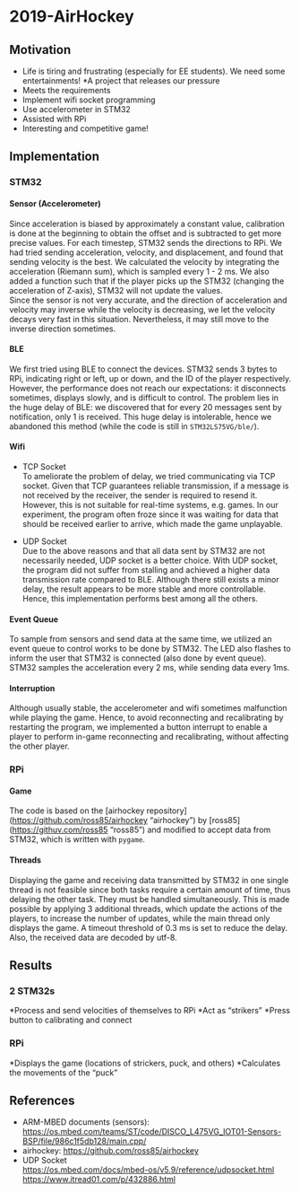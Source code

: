 # 2019-AirHockey
## Motivation
* Life is tiring and frustrating (especially for EE students). We need some entertainments!
*A project that releases our pressure
* Meets the requirements
* Implement wifi socket programming
* Use accelerometer in STM32
* Assisted with RPi
* Interesting and competitive game!

## Implementation
### STM32
#### Sensor (Accelerometer)
Since acceleration is biased by approximately a constant value, calibration is done at the beginning to obtain the offset and is subtracted to get more precise values. For each timestep, STM32 sends the directions to RPi. We had tried sending acceleration, velocity, and displacement, and found that sending velocity is the best. We calculated the velocity by integrating the acceleration (Riemann sum), which is sampled every 1 - 2 ms. We also added a function such that if the player picks up the STM32 (changing the acceleration of Z-axis), STM32 will not update the values.  
Since the sensor is not very accurate, and the direction of acceleration and velocity may inverse while the velocity is decreasing, we let the velocity decays very fast in this situation. Nevertheless, it may still move to the inverse direction sometimes.

#### BLE
We first tried using BLE to connect the devices. STM32 sends 3 bytes to RPi, indicating right or left, up or down, and the ID of the player respectively. However, the performance does not reach our expectations: it disconnects sometimes, displays slowly, and is difficult to control. The problem lies in the huge delay of BLE: we discovered that for every 20 messages sent  by notification, only 1 is received. This huge delay is intolerable, hence we abandoned this method (while the code is still in `STM32LS75VG/ble/`).

#### Wifi
* TCP Socket  
To ameliorate the problem of delay, we tried communicating via TCP socket. Given that TCP guarantees reliable transmission, if a message is not received by the receiver, the sender is required to resend it. However, this is not suitable for real-time systems, e.g. games. In our experiment, the program often froze since it was waiting for data that should be received earlier to arrive, which made the game unplayable.

* UDP Socket  
Due to the above reasons and that all data sent by STM32 are not necessarily needed, UDP socket is a better choice. With UDP socket, the program did not suffer from stalling and achieved a higher data transmission rate compared to BLE. Although there still exists a minor delay, the result appears to be more stable and more controllable. Hence, this implementation performs best among all the others.

#### Event Queue
To sample from sensors and send data at the same time, we utilized an event queue to control works to be done by STM32. The LED also flashes to inform the user that STM32 is connected (also done by event queue). STM32 samples the acceleration every 2 ms, while sending data every 1ms.

#### Interruption
Although usually stable, the accelerometer and wifi sometimes malfunction while playing the game. Hence, to avoid reconnecting and recalibrating by restarting the program, we implemented a button interrupt to enable a player to perform in-game reconnecting and recalibrating, without affecting the other player.

### RPi
#### Game
The code is based on the [airhockey repository](https://github.com/ross85/airhockey “airhockey”) by [ross85](https://githuv.com/ross85 “ross85”) and modified to accept data from STM32, which is written with `pygame`.

#### Threads
Displaying the game and receiving data transmitted by STM32 in one single thread is not feasible since both tasks require a certain amount of time, thus delaying the other task. They must be handled simultaneously. This is made possible by applying 3 additional threads, which update the actions of the players, to increase the number of updates, while the main thread only displays the game. A timeout threshold of 0.3 ms is set to reduce the delay. Also, the received data are decoded by utf-8.

## Results
### 2 STM32s
*Process and send velocities of themselves to RPi
*Act as “strikers”
*Press button to calibrating and connect

### RPi 
*Displays the game (locations of strickers, puck, and others)
*Calculates the movements of the “puck”

## References
* ARM-MBED documents (sensors): https://os.mbed.com/teams/ST/code/DISCO_L475VG_IOT01-Sensors-BSP/file/986c1f5db128/main.cpp/
* airhockey: https://github.com/ross85/airhockey
* UDP Socket  
https://os.mbed.com/docs/mbed-os/v5.9/reference/udpsocket.html  
https://www.itread01.com/p/432886.html


